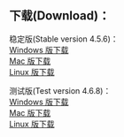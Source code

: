 
## 下载(Download)：
稳定版(Stable version 4.5.6)：  
[Windows 版下载](https://github.com/XX-net/XX-Net/releases/download/4.5.6/XX-Net-windows-4.5.6.7z)  
[Mac 版下载](https://github.com/XX-net/XX-Net/releases/download/4.5.6/XX-Net-mac-4.5.6.7z)  
[Linux 版下载](https://github.com/XX-net/XX-Net/archive/4.5.6.zip)  


测试版(Test version 4.6.8)：  
[Windows 版下载](https://github.com/XX-net/XX-Net/releases/download/4.6.8/XX-Net-windows-4.6.8.7z)  
[Mac 版下载](https://github.com/XX-net/XX-Net/releases/download/4.6.8/XX-Net-mac-4.6.8.7z)  
[Linux 版下载](https://github.com/XX-net/XX-Net/archive/4.6.8.zip)  
